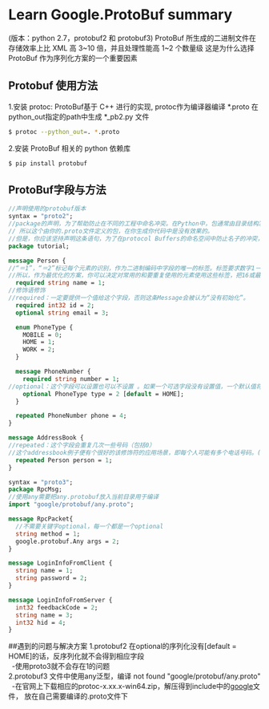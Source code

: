 # Learn Google.ProtoBuf summary
(版本：python 2.7，protobuf2 和 protobuf3)
ProtoBuf 所生成的二进制文件在存储效率上比 XML 高 3~10 倍，并且处理性能高 1~2 个数量级
这是为什么选择 ProtoBuf 作为序列化方案的一个重要因素
## Protobuf 使用方法

1.安装 protoc: ProtoBuf基于 C++ 进行的实现, protoc作为编译器编译 *.proto
在python_out指定的path中生成 *_pb2.py 文件
```bash
$ protoc --python_out=. *.proto
```  
2.安装 ProtoBuf 相关的 python 依赖库
```$python
$ pip install protobuf
```

## ProtoBuf字段与方法
```protobuf
//声明使用的protobuf版本
syntax = "proto2";
//package的声明，为了帮助防止在不同的工程中命名冲突。在Python中，包通常由目录结构决定的，
// 所以这个由你的.proto文件定义的包，在你生成你代码中是没有效果的。  
//但是，你应该坚持声明这条语句，为了在protocol Buffers的命名空间中防止名子的冲突，就像其它非Python的语言那样  
package tutorial;

message Person {
//“＝1”，“＝2”标记每个元素的识别，作为二进制编码中字段的唯一的标签。标签要求数字1－15比更高的数字少一个字节编码，
//所以，作为最优化的方案，你可以决定对常用的和要重复使用的元素使用这些标签，把16或最高的数字留给不常用和可选择的元素。
  required string name = 1;
//修饰语修饰
//required：一定要提供一个值给这个字段，否则这条Message会被认为“没有初始化”。
  required int32 id = 2;
  optional string email = 3;

  enum PhoneType {
    MOBILE = 0;
    HOME = 1;
    WORK = 2;
  }

  message PhoneNumber {
    required string number = 1;
//optional：这个字段可以设置也可以不设置 。如果一个可选字段没有设置值，一个默认值将赋予该字段，也可以指定自己的默认值
    optional PhoneType type = 2 [default = HOME];
  }

  repeated PhoneNumber phone = 4;
}

message AddressBook {
//repeated：这个字段会重复几次一些号码（包括0）
//这个addressbook例子便有个很好的该修饰符的应用场景，即每个人可能有多个电话号码。(类似动态的数组)
  repeated Person person = 1;
}
```

```protobuf
syntax = "proto3";
package RpcMsg;
//使用any需要把any.protobuf放入当前目录用于编译
import "google/protobuf/any.proto";

message RpcPacket{
  //不需要关键字optional，每一个都是一个optional
  string method = 1;
  google.protobuf.Any args = 2;
}

message LoginInfoFromClient {
  string name = 1;
  string password = 2;
}

message LoginInfoFromServer {
  int32 feedbackCode = 2;
  string name = 3;
  int32 hid = 4;
}

```

##遇到的问题与解决方案
1.protobuf2 在optional的序列化没有[default = HOME]的话，反序列化就不会得到相应字段  
&ensp;-使用proto3就不会存在1的问题  
2.protobuf3 文件中使用any泛型，编译 not found "google/protobuf/any.proto"  
&ensp;-在官网上下载相应的protoc-x.xx.x-win64.zip，解压得到include中的[google](./google)文件，
    放在自己需要编译的.proto文件下